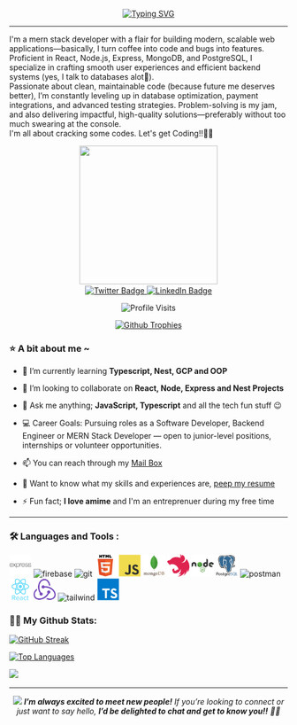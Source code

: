 <div align="center">

[![Typing SVG](https://readme-typing-svg.demolab.com?font=Fira+Code&weight=500&duration=6500&pause=1000&color=818181&center=true&vCenter=true&width=670&height=47&lines=Hi++there!%F0%9F%91%8B%F0%9F%8F%BB+Welcome%2C+I'm+Zangetsu+%F0%9F%A5%B7%F0%9F%8F%BD)](https://git.io/typing-svg)

---

</div>

I'm a mern stack developer with a flair for building modern, scalable web applications—basically, I turn coffee into code and bugs into features. Proficient in React, Node.js, Express, MongoDB, and PostgreSQL, I specialize in crafting smooth user experiences and efficient backend systems (yes, I talk to databases alot🥲).<br>
Passionate about clean, maintainable code (because future me deserves better), I’m constantly leveling up in database optimization, payment integrations, and advanced testing strategies. Problem-solving is my jam, and also delivering impactful, high-quality solutions—preferably without too much swearing at the console.<br>
I'm all about cracking some codes. Let's get Coding!!🥷🏽

<div id="content" align="center">
  <img align="" src="https://media.giphy.com/media/jRf5fsn8G6YaogAWxn/giphy.gif" width="250" height="250"/>

  <div id="badges">
    <span>
      <a href="https://x.com/jibreel_fahd" target="_blank">
      <img src="https://img.shields.io/badge/Tweet-black?style=for-the-badge&logo=X&logoSize=auto" alt="Twitter Badge" />
      </a>
      <a href="https://www.linkedin.com/in/fahd-jibreel/" target="_blank">
      <img src="https://img.shields.io/badge/Linkedin-blue?style=for-the-badge&logoSize=auto" alt="LinkedIn Badge" />
      </a>
    </span>

  <div id="Profile Visits">

![Profile Visits](https://komarev.com/ghpvc/?username=jibreelfahd&abbreviated=true&color=blue&style=for-the-badge)

  </div>

  </div>
</div>

<div align="center">

[![Github Trophies](https://github-profile-trophy.vercel.app/?username=jibreelfahd&theme=nord&margin-w=15)](https://github.com/jibreelfahd/github-profile-trophy)

</div>

### ⭐ A bit about me ~

- 🌱 I’m currently learning **Typescript, Nest, GCP and OOP**

- 👯 I’m looking to collaborate on **React, Node, Express and Nest Projects**

- 💬 Ask me anything; **JavaScript, Typescript** and all the tech fun stuff 😉

- 💻 Career Goals: Pursuing roles as a Software Developer, Backend Engineer or MERN Stack Developer — open to junior-level positions, internships or volunteer opportunities.

- 📫 You can reach through my [Mail Box](mailto:jibreelfahd@gmail.com)

- 📄 Want to know what my skills and experiences are, [peep my resume](https://drive.google.com/file/d/1LCAv7OVaVp_44f4YsDoPumcH9oq6DqYH/view?usp=sharing)

- ⚡ Fun fact; **I love amime** and I'm an entreprenuer during my free time

---

### 🛠️ Languages and Tools :

<div align="left"> 
  <img src="https://raw.githubusercontent.com/devicons/devicon/master/icons/express/express-original-wordmark.svg" alt="express" width="40" height="40"/>
  <img src="https://www.vectorlogo.zone/logos/firebase/firebase-icon.svg" alt="firebase" width="40" height="40"/>
  <img src="https://www.vectorlogo.zone/logos/git-scm/git-scm-icon.svg" alt="git" width="40" height="40"/> 
  <img src="https://raw.githubusercontent.com/devicons/devicon/master/icons/html5/html5-original-wordmark.svg" alt="html5" width="40" height="40"/>
  <img src="https://raw.githubusercontent.com/devicons/devicon/master/icons/javascript/javascript-original.svg" alt="javascript" width="40" height="40"/> 
  <img src="https://raw.githubusercontent.com/devicons/devicon/master/icons/mongodb/mongodb-original-wordmark.svg" alt="mongodb" width="40" height="40"/> 
  <img src="https://raw.githubusercontent.com/devicons/devicon/master/icons/nestjs/nestjs-plain.svg" alt="nestjs" width="40" height="40"/>
  <img src="https://raw.githubusercontent.com/devicons/devicon/master/icons/nodejs/nodejs-original-wordmark.svg" alt="nodejs" width="40" height="40"/>
  <img src="https://raw.githubusercontent.com/devicons/devicon/master/icons/postgresql/postgresql-original-wordmark.svg" alt="postgresql" width="40" height="40"/> <img src="https://www.vectorlogo.zone/logos/getpostman/getpostman-icon.svg" alt="postman" width="40" height="40"/>
  <img src="https://raw.githubusercontent.com/devicons/devicon/master/icons/react/react-original-wordmark.svg" alt="react" width="40" height="40"/> 
  <img src="https://raw.githubusercontent.com/devicons/devicon/master/icons/redux/redux-original.svg" alt="redux" width="40" height="40"/>
  <img src="https://www.vectorlogo.zone/logos/tailwindcss/tailwindcss-icon.svg" alt="tailwind" width="40" height="40"/> 
  <img src="https://raw.githubusercontent.com/devicons/devicon/master/icons/typescript/typescript-original.svg" alt="typescript" width="40" height="40"/>
</div>

### 💪🏾 My Github Stats: ###
[![GitHub Streak](https://streak-stats.demolab.com/?user=jibreelfahd&theme=react&hide_border=true)](https://git.io/streak-stats)

[![Top Languages](https://github-readme-stats.vercel.app/api/top-langs/?username=jibreelfahd&theme=react&layout=donut&hide_border=true)](https://github.com/anuraghazra/github-readme-stats)

<picture>
  <source
    srcset="https://github-readme-stats.vercel.app/api?username=jibreelfahd&hide=issues&show_icons=true&theme=react&hide_border=true"
    media="(prefers-color-scheme: dark)"
  />
  <source
    srcset="https://github-readme-stats.vercel.app/api?username=jibreelfahd&hide=issues&show_icons=true&theme=react&hide_border=true"
    media="(prefers-color-scheme: light), (prefers-color-scheme: no-preference)"
  />
  <img src="https://github-readme-stats.vercel.app/api?username=jibreelfahd&show_icons=true" />
</picture>

***

<div align="center">
<img src="https://media.giphy.com/media/LnQjpWaON8nhr21vNW/giphy.gif" width="60"> <em><b>I’m always excited to meet new people!</b> If you’re looking to connect or just want to say hello, <b>I’d be delighted to chat and get to know you!!</b> ✌🏼</em>
<div>